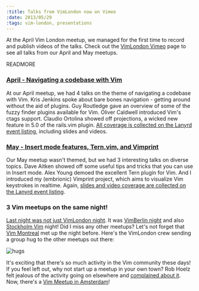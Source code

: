 ```yaml
--- 
:title: Talks from VimLondon now on Vimeo
:date: 2013/05/29
:tags: vim-london, presentations
---
```


At the April Vim London meetup, we managed for the first time to record and publish videos of the talks. Check out the [VimLondon Vimeo][vimeo] page to see all talks from our April and May meetups.

[vimeo]: https://vimeo.com/vimlondon/videos


READMORE

### [April - Navigating a codebase with Vim][april]

At our April meetup, we had 4 talks on the theme of navigating a codebase with Vim. Kris Jenkins spoke about bare bones navigation - getting around without the aid of plugins. Guy Routledge gave an overview of some of the fuzzy finder plugins available for Vim. Oliver Caldwell introduced Vim's ctags support. Claudio Ortolina showed off projections, a wicked new feature in 5.0 of the rails.vim plugin. [All coverage is collected on the Lanyrd event listing][april-coverage], including slides and videos.

### [May - Insert mode features, Tern.vim, and Vimprint][may]

Our May meetup wasn't themed, but we had 3 interesting talks on diverse topics. Dave Aitken showed off some useful tips and tricks that you can use in Insert mode. Alex Young demoed the excellent Tern plugin for Vim. And I introduced my (embrionic) Vimprint project, which aims to visualize Vim keystrokes in realtime. Again, [slides and video coverage are collected on the Lanyrd event listing][may-coverage].

[april-coverage]: http://lanyrd.com/2013/navigating-a-codebase-with-vim/coverage/
[may-coverage]: http://lanyrd.com/2013/insert-mode-features-and-ternvim/coverage/
[april]: http://www.meetup.com/Vim-London/events/111282882/
[may]: http://www.meetup.com/Vim-London/events/117155172/

### 3 Vim meetups on the same night!

[Last night was not just VimLondon night][tweet]. It was [VimBerlin night][berlin] and also [Stockholm Vim][stockholm] night! Did I miss any other meetups? Let's not forget that [Vim Montreal][montreal] met up the night before. Here's the VimLondon crew sending a group hug to the other meetups out there:

![hugs](http://vimcasts.org/images/blog/vimlondon-hugs.jpg)

It's exciting that there's so much activity in the Vim community these days! If you feel left out, why not start up a meetup in your own town? Rob Hoelz felt jealous of the activity going on elsewhere and [complained about it][want]. Now, there's a [Vim Meetup in Amsterdam][amsterdam]!

[tweet]: https://twitter.com/VimLondon/status/339306440831406080
[berlin]: http://vimberlin.de/may-2013-meetup/
[stockholm]: http://www.meetup.com/Stockholm-Vim/events/119862492/
[want]: https://twitter.com/hoelzro/status/339316559971491840
[amsterdam]: http://www.meetup.com/Vim-Amsterdam/
[montreal]: http://vimtl.ca/
